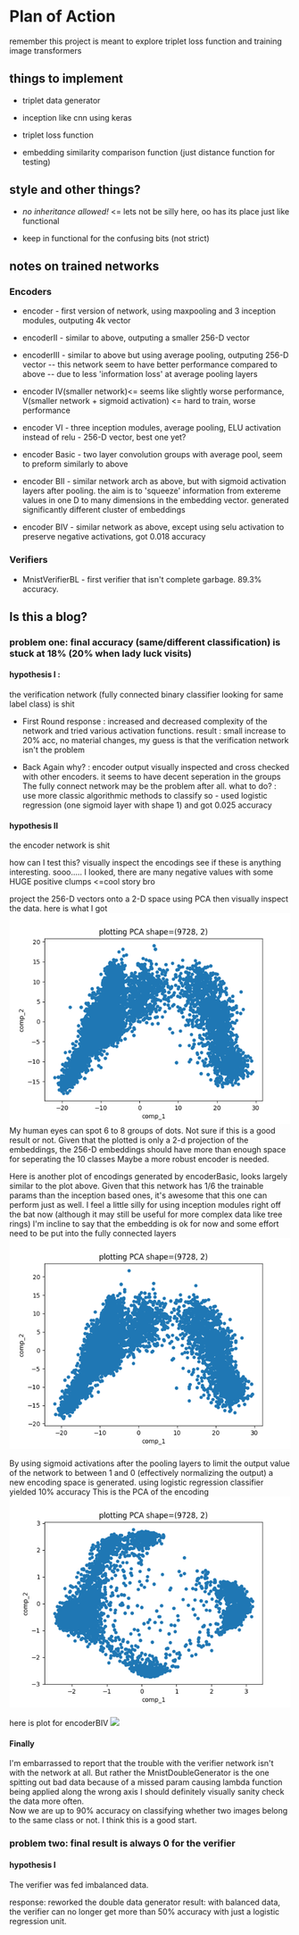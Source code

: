 # Plan of Action

remember this project is meant to explore triplet loss function and training image transformers

## things to implement 

- triplet data generator

- inception like cnn using keras

- triplet loss function 

- embedding similarity comparison function (just distance function for testing)

## style and other things?

- _no inheritance allowed!_ <= lets not be silly here, oo has its place just like functional

- keep in functional for the confusing bits (not strict)


## notes on trained networks

### Encoders

- encoder - first version of network, using maxpooling and 3 inception modules, outputing 4k vector

- encoderII - similar to above, outputing a smaller 256-D vector 

- encoderIII - similar to above but using average pooling, outputing 256-D vector
-- this network seem to have better performance compared to above 
-- due to less 'information loss' at average pooling layers

- encoder IV(smaller network)<= seems like slightly worse performance, V(smaller network + sigmoid activation) <= hard to train, worse performance

- encoder VI - three inception modules, average pooling, ELU activation instead of relu - 256-D vector, best one yet?

- encoder Basic - two layer convolution groups with average pool, seem to preform similarly to above 

- encoder BII - similar network arch as above, but with sigmoid activation layers after pooling.
 the aim is to 'squeeze' information from extereme values in one D to many dimensions in the embedding vector. 
 generated significantly different cluster of embeddings
 
- encoder BIV - similar network as above, except using selu activation to preserve negative activations, got 0.018 accuracy

### Verifiers

- MnistVerifierBL - first verifier that isn't complete garbage. 89.3% accuracy.

## Is this a blog?

### problem one: final accuracy (same/different classification) is stuck at 18% (20% when lady luck visits)
#### hypothesis I :
   the verification network (fully connected binary classifier looking for same label class) is shit
   
   - First Round 
    response : increased and decreased complexity of the network and tried various activation functions.
    result : small increase to 20% acc, no material changes, my guess is that the verification network isn't the problem
    
   - Back Again
    why? : encoder output visually inspected and cross checked with other encoders. it seems to have decent seperation in the groups
    The fully connect network may be the problem after all.
    what to do? : use more classic algorithmic methods to classify
        so - used logistic regression (one sigmoid layer with shape 1) and got 0.025 accuracy
    
#### hypothesis II 
   the encoder network is shit
    
   how can I test this? 
   visually inspect the encodings see if these is anything interesting.
    sooo..... I looked, there are many negative values with some HUGE positive clumps <=cool story bro
            
   project the 256-D vectors onto a 2-D space using PCA then visually inspect the data.
    here is what I got ![](visualizations/encoderVI_PCA_2D_plot.png)
    My human eyes can spot 6 to 8 groups of dots. Not sure if this is a good result or not. 
    Given that the plotted is only a 2-d projection of the embeddings, 
    the 256-D embeddings should have more than enough space for seperating the 10 classes
    Maybe a more robust encoder is needed.  
      
   Here is another plot of encodings generated by encoderBasic, looks largely similar to the plot above.
     Given that this network has 1/6 the trainable params than the inception based ones, it's awesome that this one can perform just as well.
     I feel a little silly for using inception modules right off the bat now (although it may still be useful for more complex data like tree rings)
     I'm incline to say that the embedding is ok for now and some effort need to be put into the fully connected layers  
     ![](visualizations/encoderBasic_PCA_2D_plot.png)
     
   By using sigmoid activations after the pooling layers to limit the output value of the network to between 1 and 0 (effectively normalizing the output)
     a new encoding space is generated. using logistic regression classifier yielded 10% accuracy
     This is the PCA of the encoding
     ![](visualizations/encoderBII_PCA_2D_plot.png)
     
   here is plot for encoderBIV ![](encoderBI_PCA_2D_plot.png)
   
#### Finally
   I'm embarrassed to report that the trouble with the verifier network isn't with the network at all. 
   But rather the MnistDoubleGenerator is the one spitting out bad data because of a missed param causing lambda function being applied along the wrong axis
   I should definitely visually sanity check the data more often.  
   Now we are up to 90% accuracy on classifying whether two images belong to the same class or not. I think this is a good start. 
      
### problem two: final result is always 0 for the verifier
   #### hypothesis I
   The verifier was fed imbalanced data.
   
   response: reworked the double data generator 
   result: with balanced data, the verifier can no longer get more than 50% accuracy with just a logistic regression unit.
 